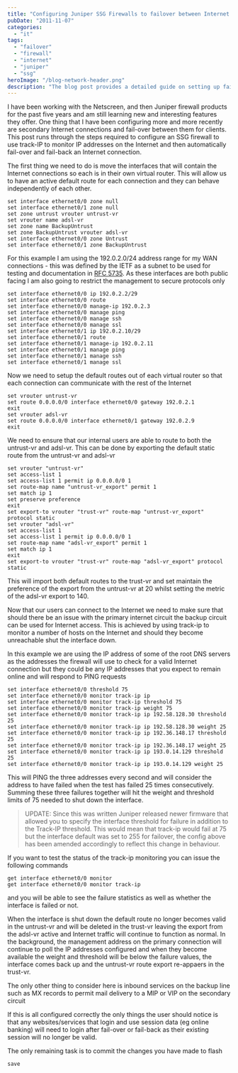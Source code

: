 ```yaml
---
title: "Configuring Juniper SSG Firewalls to failover between Internet connections"
pubDate: "2011-11-07"
categories:
  - "it"
tags:
  - "failover"
  - "firewall"
  - "internet"
  - "juniper"
  - "ssg"
heroImage: "/blog-network-header.png"
description: "The blog post provides a detailed guide on setting up failover for Juniper SSG firewalls. It explains how to configure the firewall to use track-IP for monitoring IP addresses and automatically switch between primary and secondary internet connections in case of failure. The post covers the steps to move interfaces into separate virtual routers, set up default routes, and ensure internal users can route through both connections. This setup helps maintain internet connectivity and enhances network reliability"
---
```


I have been working with the Netscreen, and then Juniper firewall products for the past five years and am still learning new and interesting features they offer. One thing that I have been configuring more and more recently are secondary Internet connections and fail-over between them for clients. This post runs through the steps required to configure an SSG firewall to use track-IP to monitor IP addresses on the Internet and then automatically fail-over and fail-back an Internet connection.

The first thing we need to do is move the interfaces that will contain the Internet connections so each is in their own virtual router. This will allow us to have an active default route for each connection and they can behave independently of each other.

```
set interface ethernet0/0 zone null
set interface ethernet0/1 zone null
set zone untrust vrouter untrust-vr
set vrouter name adsl-vr
set zone name BackupUntrust
set zone BackupUntrust vrouter adsl-vr
set interface ethernet0/0 zone Untrust
set interface ethernet0/1 zone BackupUntrust
```

For this example I am using the 192.0.2.0/24 address range for my WAN connections - this was defined by the IETF as a subnet to be used for testing and documentation in [RFC 5735](http://tools.ietf.org/html/rfc5735). As these interfaces are both public facing I am also going to restrict the management to secure protocols only

```
set interface ethernet0/0 ip 192.0.2.2/29
set interface ethernet0/0 route
set interface ethernet0/0 manage-ip 192.0.2.3
set interface ethernet0/0 manage ping
set interface ethernet0/0 manage ssh
set interface ethernet0/0 manage ssl
set interface ethernet0/1 ip 192.0.2.10/29
set interface ethernet0/1 route
set interface ethernet0/1 manage-ip 192.0.2.11
set interface ethernet0/1 manage ping
set interface ethernet0/1 manage ssh
set interface ethernet0/1 manage ssl
```

Now we need to setup the default routes out of each virtual router so that each connection can communicate with the rest of the Internet

```
set vrouter untrust-vr
set route 0.0.0.0/0 interface ethernet0/0 gateway 192.0.2.1
exit
set vrouter adsl-vr
set route 0.0.0.0/0 interface ethernet0/1 gateway 192.0.2.9
exit
```

We need to ensure that our internal users are able to route to both the untrust-vr and adsl-vr. This can be done by exporting the default static route from the untrust-vr and adsl-vr

```
set vrouter "untrust-vr"
set access-list 1
set access-list 1 permit ip 0.0.0.0/0 1
set route-map name "untrust-vr_export" permit 1
set match ip 1
set preserve preference
exit
set export-to vrouter "trust-vr" route-map "untrust-vr_export" protocol static
set vrouter "adsl-vr"
set access-list 1
set access-list 1 permit ip 0.0.0.0/0 1
set route-map name "adsl-vr_export" permit 1
set match ip 1
exit
set export-to vrouter "trust-vr" route-map "adsl-vr_export" protocol static
```

This will import both default routes to the trust-vr and set maintain the preference of the export from the untrust-vr at 20 whilst setting the metric of the adsl-vr export to 140.

Now that our users can connect to the Internet we need to make sure that should there be an issue with the primary internet circuit the backup circuit can be used for Internet access. This is achieved by using track-ip to monitor a number of hosts on the Internet and should they become unreachable shut the interface down.

In this example we are using the IP address of some of the root DNS servers as the addresses the firewall will use to check for a valid Internet connection but they could be any IP addresses that you expect to remain online and will respond to PING requests

```
set interface ethernet0/0 threshold 75
set interface ethernet0/0 monitor track-ip ip
set interface ethernet0/0 monitor track-ip threshold 75
set interface ethernet0/0 monitor track-ip weight 75
set interface ethernet0/0 monitor track-ip ip 192.58.128.30 threshold 25
set interface ethernet0/0 monitor track-ip ip 192.58.128.30 weight 25
set interface ethernet0/0 monitor track-ip ip 192.36.148.17 threshold 25
set interface ethernet0/0 monitor track-ip ip 192.36.148.17 weight 25
set interface ethernet0/0 monitor track-ip ip 193.0.14.129 threshold 25
set interface ethernet0/0 monitor track-ip ip 193.0.14.129 weight 25
```

This will PING the three addresses every second and will consider the address to have failed when the test has failed 25 times consecutively. Summing these three failures together will hit the weight and threshold limits of 75 needed to shut down the interface.

> UPDATE: Since this was written Juniper released newer firmware that allowed you to specify the interface threshold for failure in addition to the Track-IP threshold. This would mean that track-ip would fail at 75 but the interface default was set to 255 for failover, the config above has been amended accordingly to reflect this change in behaviour.

If you want to test the status of the track-ip monitoring you can issue the following commands

```
get interface ethernet0/0 monitor
get interface ethernet0/0 monitor track-ip
```

and you will be able to see the failure statistics as well as whether the interface is failed or not.

When the interface is shut down the default route no longer becomes valid in the untrust-vr and will be deleted in the trust-vr leaving the export from the adsl-vr active and Internet traffic will continue to function as normal. In the background, the management address on the primary connection will continue to poll the IP addresses configured and when they become available the weight and threshold will be below the failure values, the interface comes back up and the untrust-vr route export re-appaers in the trust-vr.

The only other thing to consider here is inbound services on the backup line such as MX records to permit mail delivery to a MIP or VIP on the secondary circuit

If this is all configured correctly the only things the user should notice is that any websites/services that login and use session data (eg online banking) will need to login after fail-over or fail-back as their existing session will no longer be valid.

The only remaining task is to commit the changes you have made to flash

```
save
```
